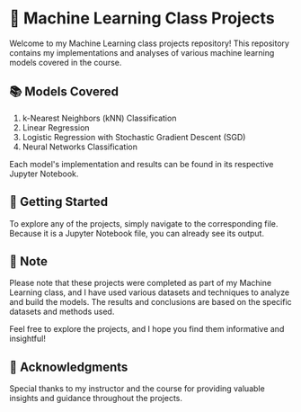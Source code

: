 # 🤖 Machine Learning Class Projects
Welcome to my Machine Learning class projects repository! This repository contains my implementations and analyses of various machine learning models covered in the course.

## 📚 Models Covered
1. k-Nearest Neighbors (kNN) Classification
2. Linear Regression
3. Logistic Regression with Stochastic Gradient Descent (SGD)
4. Neural Networks Classification

Each model's implementation and results can be found in its respective Jupyter Notebook.

## 🚀 Getting Started
To explore any of the projects, simply navigate to the corresponding file. Because it is a Jupyter Notebook file, you can already see its output.

## 📝 Note
Please note that these projects were completed as part of my Machine Learning class, and I have used various datasets and techniques to analyze and build the models. The results and conclusions are based on the specific datasets and methods used.

Feel free to explore the projects, and I hope you find them informative and insightful!

## 🙌 Acknowledgments
Special thanks to my instructor and the course for providing valuable insights and guidance throughout the projects.
